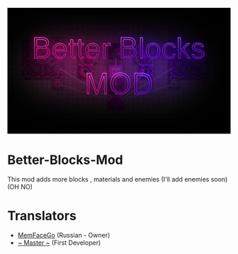 ![Logo](sprites/BBM_logo1.png)

# Better-Blocks-Mod
This mod adds more blocks , materials and enemies (I'll add enemies soon) (OH NO)

# Translators
- [MemFaceGo](https://github.com/MemFaceGo) (Russian - Owner)
- [~ Master ~](https://github.com/MINDUSTRYRU) (First Developer)